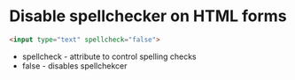 # Disable spellchecker on HTML forms

```html
<input type="text" spellcheck="false">
```

- spellcheck - attribute to control spelling checks
- false - disables spellchekcer
